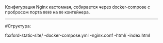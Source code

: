 Конфигурация Nginx кастомная, собирается через docker-compose с пробросом порта `8080` на `80` контейнера.

---

#Структура:

foxford-static-site/
  -docker-compose.yml
  -nginx.conf
  -html/
      -index.html

